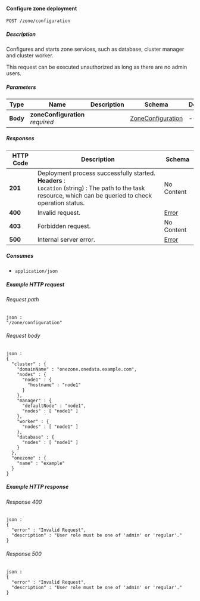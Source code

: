 
<a name="put_zone_configuration"></a>
#### Configure zone deployment
```
POST /zone/configuration
```


##### Description
Configures and starts zone services, such as database, cluster manager
and cluster worker.

This request can be executed unauthorized as long as there are no admin users.


##### Parameters

|Type|Name|Description|Schema|Default|
|---|---|---|---|---|
|**Body**|**zoneConfiguration**  <br>*required*||[ZoneConfiguration](../definitions/ZoneConfiguration.md#zoneconfiguration)|--|


##### Responses

|HTTP Code|Description|Schema|
|---|---|---|
|**201**|Deployment process successfully started.  <br>**Headers** :   <br>`Location` (string) : The path to the task resource, which can be queried to check operation status.|No Content|
|**400**|Invalid request.|[Error](../definitions/Error.md#error)|
|**403**|Forbidden request.|No Content|
|**500**|Internal server error.|[Error](../definitions/Error.md#error)|


##### Consumes

* `application/json`


##### Example HTTP request

###### Request path
```
json :
"/zone/configuration"
```


###### Request body
```
json :
{
  "cluster" : {
    "domainName" : "onezone.onedata.example.com",
    "nodes" : {
      "node1" : {
        "hostname" : "node1"
      }
    },
    "manager" : {
      "defaultNode" : "node1",
      "nodes" : [ "node1" ]
    },
    "worker" : {
      "nodes" : [ "node1" ]
    },
    "database" : {
      "nodes" : [ "node1" ]
    }
  },
  "onezone" : {
    "name" : "example"
  }
}
```


##### Example HTTP response

###### Response 400
```
json :
{
  "error" : "Invalid Request",
  "description" : "User role must be one of 'admin' or 'regular'."
}
```


###### Response 500
```
json :
{
  "error" : "Invalid Request",
  "description" : "User role must be one of 'admin' or 'regular'."
}
```



